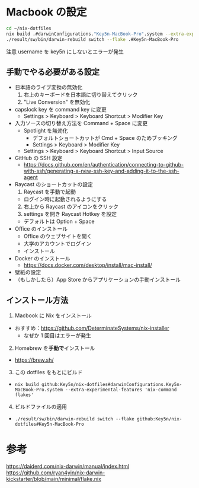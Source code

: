 # Macbook の設定

```sh
cd ~/nix-dotfiles
nix build .#darwinConfigurations."Key5n-MacBook-Pro".system --extra-experimental-features 'nix-command flakes'
./result/sw/bin/darwin-rebuild switch --flake .#Key5n-MacBook-Pro
```

注意
username を key5n にしないとエラーが発生

## 手動でやる必要がある設定

- 日本語のライブ変換の無効化
  1. 右上のキーボードを日本語に切り替えてクリック
  2. "Live Conversion" を無効化
- capslock key を command key に変更
  - Settings > Keyboard > Keyboard Shortcut > Modifier Key
- 入力ソースの切り替え方法を Command + Space に変更
  - Spotlight を無効化
    - デフォルトショートカットが Cmd + Space のためブッキング
    - Settings > Keyboard > Modifier Key
  - Settings > Keyboard > Keyboard Shortcut > Input Source
- GitHub の SSH 設定
  - https://docs.github.com/en/authentication/connecting-to-github-with-ssh/generating-a-new-ssh-key-and-adding-it-to-the-ssh-agent
- Raycast のショートカットの設定
  1. Raycast を手動で起動
    - ログイン時に起動されるようにする
  2. 右上から Raycast のアイコンをクリック
  3. settings を開き Raycast Hotkey を設定
    - デフォルトは Option + Space
- Office のインストール
  - Office のウェブサイトを開く
  - 大学のアカウントでログイン
  - インストール
- Docker のインストール
  - https://docs.docker.com/desktop/install/mac-install/
- 壁紙の設定
- （もしかしたら）App Store からアプリケーションの手動インストール

## インストール方法

1. Macbook に Nix をインストール
  - おすすめ：https://github.com/DeterminateSystems/nix-installer
    - なぜか 1 回目はエラーが発生
2. Homebrew を**手動で**インストール
  - https://brew.sh/
3. この dotfiles をもとにビルド
  - `nix build github:Key5n/nix-dotfiles#darwinConfigurations.Key5n-MacBook-Pro.system --extra-experimental-features 'nix-command flakes'`
4. ビルドファイルの適用
  - `./result/sw/bin/darwin-rebuild switch --flake github:Key5n/nix-dotfiles#Key5n-MacBook-Pro`

# 参考
https://daiderd.com/nix-darwin/manual/index.html
https://github.com/ryan4yin/nix-darwin-kickstarter/blob/main/minimal/flake.nix